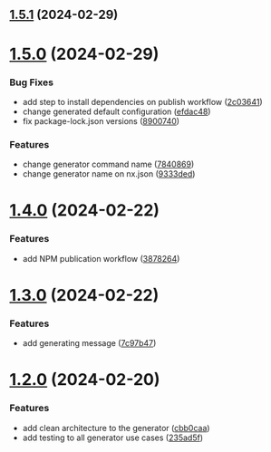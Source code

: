 ## [1.5.1](https://github.com/GitOpsLovers/nx-sass/compare/v1.5.0...v1.5.1) (2024-02-29)



# [1.5.0](https://github.com/GitOpsLovers/nx-sass/compare/v1.4.0...v1.5.0) (2024-02-29)


### Bug Fixes

* add step to install dependencies on publish workflow ([2c03641](https://github.com/GitOpsLovers/nx-sass/commit/2c03641c9f798aabad4d29ed85ed1fe59f22d8f8))
* change generated default configuration ([efdac48](https://github.com/GitOpsLovers/nx-sass/commit/efdac488fa62dc01b1ea6fc8f26bd5b99c24110c))
* fix package-lock.json versions ([8900740](https://github.com/GitOpsLovers/nx-sass/commit/8900740c03d5cd3c8da89a8963e99c0c26f565c9))


### Features

* change generator command name ([7840869](https://github.com/GitOpsLovers/nx-sass/commit/78408697c0ff640ad6e4f3da9465e565d43a0db7))
* change generator name on nx.json ([9333ded](https://github.com/GitOpsLovers/nx-sass/commit/9333ded92b0dac4d150812082f3eb74de32e365b))



# [1.4.0](https://github.com/GitOpsLovers/nx-sass/compare/v1.3.0...v1.4.0) (2024-02-22)


### Features

* add NPM publication workflow ([3878264](https://github.com/GitOpsLovers/nx-sass/commit/3878264c0e3ea5438e8ae0027e0cc4895310b6ae))



# [1.3.0](https://github.com/GitOpsLovers/nx-sass/compare/v1.2.0...v1.3.0) (2024-02-22)


### Features

* add generating message ([7c97b47](https://github.com/GitOpsLovers/nx-sass/commit/7c97b47b465172d719143a76ef50d6681707e5db))



# [1.2.0](https://github.com/GitOpsLovers/nx-sass/compare/v1.1.0...v1.2.0) (2024-02-20)


### Features

* add clean architecture to the generator ([cbb0caa](https://github.com/GitOpsLovers/nx-sass/commit/cbb0caacb50c73d67adf84e928fb2edff41c1fa2))
* add testing to all generator use cases ([235ad5f](https://github.com/GitOpsLovers/nx-sass/commit/235ad5f9c85c7d42c18ef8fa74b7ca4956a78671))



